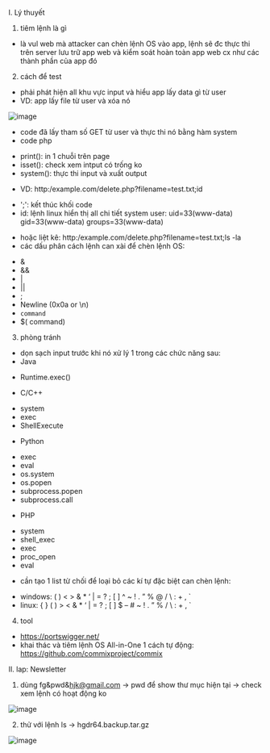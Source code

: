 I. Lý thuyết<br>
1. tiêm lệnh là gì<br>
- là vul web mà attacker can chèn lệnh OS vào app, lệnh sẽ đc thực thi trên server lưu trữ app web và kiểm soát hoàn toàn app web cx như các thành phần của app đó<br>

2. cách để test<br>
- phải phát hiện all khu vực input và hiểu app lấy data gì từ user
- VD: app lấy file từ user và xóa nó<br>

![image](https://github.com/user-attachments/assets/0b690656-2423-46cf-8f9f-1341745a20f9)<br>

- code đã lấy tham số GET từ user và thực thi nó bằng hàm system
- code php<br>
+ print(): in 1 chuỗi trên page
+ isset(): check xem intput có trống ko
+ system(): thực thi input và xuất output<br>
- VD: http:/example.com/delete.php?filename=test.txt;id<br>
+ ';': kết thúc khối code
+ id: lệnh linux hiển thị all chi tiết system user: uid=33(www-data) gid=33(www-data) groups=33(www-data)<br>
- hoặc liệt kê: http:/example.com/delete.php?filename=test.txt;ls -la
- các dấu phân cách lệnh can xài để chèn lệnh OS:<br>
+ &
+ &&
+ |
+ ||
+ ;
+ Newline (0x0a or \n)
+ ` command `
+ $( command)<br>

3. phòng tránh<br>
- dọn sạch input trước khi nó xử lý 1 trong các chức năng sau:<br>
- Java
+ Runtime.exec()<br>

- C/C++
+ system
+ exec
+ ShellExecute<br>

- Python
+ exec
+ eval
+ os.system
+ os.popen
+ subprocess.popen
+ subprocess.call<br>

- PHP
+ system
+ shell_exec
+ exec
+ proc_open
+ eval<br>

- cần tạo 1 list từ chối để loại bỏ các kí tự đặc biệt can chèn lệnh:<br>
+ windows: ( ) < > & * ‘ | = ? ; [ ] ^ ~ ! . ” % @ / \ : + , `
+ linux: { } ( ) > < & * ‘ | = ? ; [ ] $ – # ~ ! . ” %  / \ : + , `<br>

4. tool<br>
- https://portswigger.net/
- khai thác và tiêm lệnh OS All-in-One 1 cách tự động: https://github.com/commixproject/commix<br>

II. lap: Newsletter<br>
1. dùng fg&pwd&hjk@gmail.com -> pwd để show thư mục hiện tại -> check xem lệnh có hoạt động ko<br>

![image](https://github.com/user-attachments/assets/201efba9-de9c-47ac-84b5-bf0a502549dc)<br>

2. thử với lệnh ls -> hgdr64.backup.tar.gz<br>

![image](https://github.com/user-attachments/assets/80d59389-39bb-4eab-9d84-d1d4ffcf7f50)<br>
